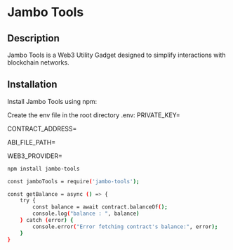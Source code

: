 # Jambo Tools

## Description

Jambo Tools is a Web3 Utility Gadget designed to simplify interactions with blockchain networks.

## Installation

Install Jambo Tools using npm:

Create the env file in the root directory
.env:
PRIVATE_KEY=

CONTRACT_ADDRESS=

ABI_FILE_PATH=

WEB3_PROVIDER=

```bash
npm install jambo-tools

const jamboTools = require('jambo-tools');

const getBalance = async () => {
    try {
        const balance = await contract.balanceOf();
        console.log("balance : ", balance)
    } catch (error) {
        console.error("Error fetching contract's balance:", error);
    }
}
